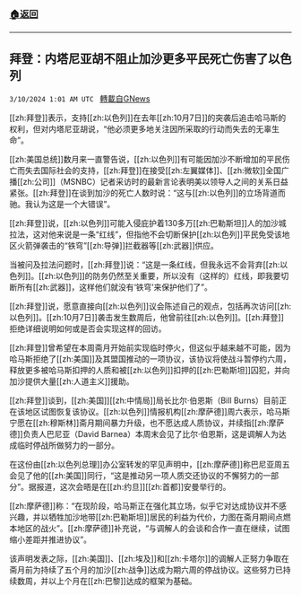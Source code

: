 ###  [:house:返回](README.md)
---


## 拜登：内塔尼亚胡不阻止加沙更多平民死亡伤害了以色列
`3/10/2024 1:01 AM UTC ` [轉載自GNews](https://gnews.org/articles/2380733)

[[zh:拜登]]表示，支持[[zh:以色列]]在去年[[zh:10月7日]]的突袭后追击哈马斯的权利，但对内塔尼亚胡说，“他必须更多地关注因所采取的行动而失去的无辜生命”。

[[zh:美国总统]]数月来一直警告说，[[zh:以色列]]有可能因加沙不断增加的平民伤亡而失去国际社会的支持，[[zh:拜登]]在接受[[zh:左翼媒体]]、[[zh:微软]]全国广播[[zh:公司]]（MSNBC）记者采访时的最新言论表明美以领导人之间的关系日益紧张。[[zh:拜登]]在谈到加沙的死亡人数时说：“这与[[zh:以色列]]的立场背道而驰。我认为这是一个大错误”。

[[zh:拜登]]说，[[zh:以色列]]可能入侵庇护着130多万[[zh:巴勒斯坦]]人的加沙城拉法，这对他来说是一条“红线”，但指他不会切断保护[[zh:以色列]]平民免受该地区火箭弹袭击的“铁穹”[[zh:导弹]]拦截器等[[zh:武器]]供应。

当被问及拉法问题时，[[zh:拜登]]说：“这是一条红线，但我永远不会背弃[[zh:以色列]]。[[zh:以色列]]的防务仍然至关重要，所以没有（这样的）红线，即我要切断所有[[zh:武器]]，这样他们就没有‘铁穹’来保护他们了”。

[[zh:拜登]]说，愿意直接向[[zh:以色列]]议会陈述自己的观点，包括再次访问[[zh:以色列]]。[[zh:10月7日]]袭击发生数周后，他曾前往[[zh:以色列]]。[[zh:拜登]]拒绝详细说明如何或是否会实现这样的回访。

[[zh:拜登]]曾希望在本周斋月开始前实现临时停火，但这似乎越来越不可能，因为哈马斯拒绝了[[zh:美国]]及其盟国推动的一项协议，该协议将使战斗暂停约六周，释放更多被哈马斯扣押的人质和被[[zh:以色列]]扣押的[[zh:巴勒斯坦]]囚犯，并向加沙提供大量[[zh:人道主义]]援助。

[[zh:拜登]]谈到，[[zh:美国]][[zh:中情局]]局长比尔·伯恩斯（Bill Burns）目前正在该地区试图恢复该协议。[[zh:以色列]]情报机构[[zh:摩萨德]]周六表示，哈马斯宁愿在[[zh:穆斯林]]斋月期间暴力升级，也不愿达成人质协议，并续指[[zh:摩萨德]]负责人巴尼亚（David Barnea）本周末会见了比尔·伯恩斯，这是调解人为达成临时停战所做努力的一部分。

在这份由[[zh:以色列总理]]办公室转发的罕见声明中，[[zh:摩萨德]]称巴尼亚周五会见了他的[[zh:美国]]同行，“这是推动另一项人质交还协议的不懈努力的一部分”。据报道，这次会晤是在[[zh:约旦]][[zh:首都]]安曼举行的。

[[zh:摩萨德]]称：“在现阶段，哈马斯正在强化其立场，似乎它对达成协议并不感兴趣，并以牺牲加沙地带[[zh:巴勒斯坦]]居民的利益为代价，力图在斋月期间点燃本地区的战火”。[[zh:摩萨德]]补充说，“与调解人的会谈和合作一直在继续，试图缩小差距并推进协议”。

该声明发表之际，[[zh:美国]]、[[zh:埃及]]和[[zh:卡塔尔]]的调解人正努力争取在斋月前为持续了五个月的加沙[[zh:战争]]达成为期六周的停战协议。这些努力已持续数周，并以上个月在[[zh:巴黎]]达成的框架为基础。
